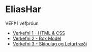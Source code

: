 # EliasHar
VEFÞ1 vefþróun

* [Verkefni 1 - HTML & CSS](verkefni.1)
* [Verkefni 2 - Box Model](verkefni.2)
* [Verkefni 3 - Skipulag og Leturfræði](verkefni.3)
